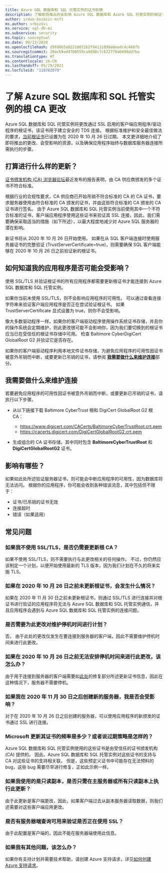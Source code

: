 ```yaml
---
title: Azure SQL 数据库和 SQL 托管实例的证书轮换
description: 了解即将推出的会影响 Azure SQL 数据库和 Azure SQL 托管实例的根证书更改
author: srdan-bozovic-msft
ms.author: srbozovi
ms.service: sql-db-mi
ms.subservice: security
ms.topic: conceptual
ms.date: 09/13/2020
ms.openlocfilehash: d569065a022180f2b2f94131099e6eedc4c468fb
ms.sourcegitcommit: 20acb9ad4700559ca0d98c7c622770a0499dd7ba
ms.translationtype: HT
ms.contentlocale: zh-CN
ms.lasthandoff: 05/29/2021
ms.locfileid: "110702079"
---
```

# <a name="understanding-the-changes-in-the-root-ca-change-for-azure-sql-database--sql-managed-instance"></a>了解 Azure SQL 数据库和 SQL 托管实例的根 CA 更改

Azure SQL 数据库和 SQL 托管实例将更改通过 SSL 启用的客户端应用程序/驱动程序的根证书，该证书用于建立安全的 TDS 连接。 根据标准维护和安全最佳做法的要求，[当前根证书](https://www.digicert.com/CACerts/BaltimoreCyberTrustRoot.crt.pem)已设置为在 2020 年 10 月 26 日过期。 本文更详细地介绍了即将推出的更改、会受影响的资源，以及确保应用程序始终与数据库服务器连接所需执行的步骤。

## <a name="what-update-is-going-to-happen"></a>打算进行什么样的更新？

[证书颁发机构 (CA) 浏览器论坛](https://cabforum.org/)最近发布的报告表明，由 CA 供应商颁发的多个证书不符合标准。

根据行业的合规性要求，CA 供应商已开始吊销不符合标准的 CA 的 CA 证书，要求服务器使用由符合标准的 CA 颁发的证书，并由这些符合标准的 CA 颁发的 CA 证书进行签名。 由于 Azure SQL 数据库和 SQL 托管实例当前使用其中一个不符合标准的证书，客户端应用程序使用这些证书来验证其 SSL 连接，因此，我们需要确保采取适当的措施（如下所述），以最大程度地减少对 Azure SQL 服务器的潜在影响。

新证书将从 2020 年 10 月 26 日开始使用。 如果在从 SQL 客户端连接时使用服务器证书的完整验证 (TrustServerCertificate=true)，则需要确保 SQL 客户端能够在 2020 年 10 月 26 日之前验证新的根证书。

## <a name="how-do-i-know-if-my-application-might-be-affected"></a>如何知道我的应用程序是否可能会受影响？

使用 SSL/TLS 并验证根证书的所有应用程序都需要更新根证书才能连接到 Azure SQL 数据库和 SQL 托管实例。 

如果你当前未使用 SSL/TLS，则不会影响应用程序的可用性。 可以通过查看连接字符串来验证客户端应用程序是否正在尝试验证根证书。 如果 TrustServerCertificate 显式设置为 true，则你不会受影响。

像大多数驱动程序一样，如果你的客户端驱动程序使用操作系统证书存储，并且你的操作系统会定期维护，则此更改很可能不会影响你，因为我们要切换到的根证书应当已在受信任的根证书存储中可用。 检查 Baltimore CyberDigiCert GlobalRoot G2 并验证它是否存在。

如果你的客户端驱动程序利用本地文件证书存储，为避免应用程序的可用性因证书被意外吊销而中断，或要更新已吊销的证书，请参阅 [**我需要做什么来维护连接**](./ssl-root-certificate-expiring.md#what-do-i-need-to-do-to-maintain-connectivity)部分。

## <a name="what-do-i-need-to-do-to-maintain-connectivity"></a>我需要做什么来维护连接

若要避免应用程序的可用性因证书被意外吊销而中断，或要更新已吊销的证书，请执行以下步骤。

*   从以下链接下载 Baltimore CyberTrust 根和 DigiCert GlobalRoot G2 根 CA：
    *   https://www.digicert.com/CACerts/BaltimoreCyberTrustRoot.crt.pem
    *   https://cacerts.digicert.com/DigiCertGlobalRootG2.crt.pem

*   生成组合的 CA 证书存储，其中同时包含 **BaltimoreCyberTrustRoot** 和 **DigiCertGlobalRootG2** 证书。

## <a name="what-can-be-the-impact"></a>影响有哪些？
如果如此处所述验证服务器证书，则可能会中断应用程序的可用性，因为数据库将无法访问。 根据你的应用程序，你可能会收到各种错误消息，其中包括但不限于：
*   证书/已吊销的证书无效
*   连接超时
*   错误（如果适用）

## <a name="frequently-asked-questions"></a>常见问题

### <a name="if-i-am-not-using-ssltls-do-i-still-need-to-update-the-root-ca"></a>如果我不使用 SSL/TLS，是否仍需要更新根 CA？
如果不使用 SSL/TLS，则不需要执行与此更改相关的任何操作。 不过，你仍然应该制定一个计划，以便开始使用最新的 TLS 版本，因为我们计划在不久的将来实施 TLS。

### <a name="what-will-happen-if-i-do-not-update-the-root-certificate-before-october-26-2020"></a>如果在 2020 年 10 月 26 日之前未更新根证书，会发生什么情况？
如果在 2020 年 11 月 30 日之前未更新根证书，则通过 SSL/TLS 进行连接并对根证书进行验证的应用程序将无法与 Azure SQL 数据库和 SQL 托管实例通信，并且应用程序会遇到与 Azure SQL 数据库和 SQL 托管实例的连接问题。

### <a name="do-i-need-to-plan-a-maintenance-downtime-for-this-changebr"></a>是否需要为此更改对维护停机时间进行计划？<BR>
否。 由于此处的更改仅发生在要连接到服务器的客户端，因此不需要维护停机时间来进行此更改。

### <a name="what-if-i-cannot-get-a-scheduled-downtime-for-this-change-before-october-26-2020"></a>如果在 2020 年 10 月 26 日之前无法安排停机时间来进行此更改，该怎么办？
由于用于连接到服务器的客户端需要如[此处](./ssl-root-certificate-expiring.md#what-do-i-need-to-do-to-maintain-connectivity)的修复部分所述更新证书信息，因此在这种情况下，服务器不需要停机。

### <a name="if-i-create-a-new-server-after-november-30-2020-will-i-be-impacted"></a>如果我在 2020 年 11 月 30 日之后创建新的服务器，我是否会受影响？
对于在 2020 年 10 月 26 日之后创建的服务器，可以使用应用程序的新颁发的证书通过 SSL 进行连接。

### <a name="how-often-does-microsoft-update-their-certificates-or-what-is-the-expiry-policy"></a>Microsoft 更新其证书的频率是多少？或者说过期策略是怎样的？
Azure SQL 数据库和 SQL 托管实例使用的这些证书是由受信任的证书颁发机构 (CA) 提供的。 因此，Azure SQL 数据库和 SQL 托管实例对这些证书的支持与 CA 对这些证书的支持相关联。 但是，这些预定义证书中可能存在无法预料的 bug，这些 bug 需要尽早进行修复，正如此示例一样。

### <a name="if-i-am-using-read-replicas-do-i-need-to-perform-this-update-only-on-primary-server-or-all-the-read-replicas"></a>如果我使用的是只读副本，是否只需在主服务器或所有只读副本上执行此更新？
由于此更新是客户端更改，因此，如果客户端过去从副本服务器读取数据，则我们还需要对这些客户端应用更改。 

### <a name="do-we-have-server-side-query-to-verify-if-ssl-is-being-used"></a>是否有服务器端查询可用来验证是否正在使用 SSL？
由于此配置是客户端的，因此不能在服务器端使用此信息。

### <a name="what-if-i-have-further-questions"></a>如果我有其他问题，该怎么办？
如果你有支持计划并需要技术帮助，请创建 Azure 支持请求，详见[如何创建 Azure 支持请求](../../azure-portal/supportability/how-to-create-azure-support-request.md)。